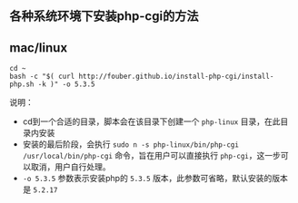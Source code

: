 各种系统环境下安装php-cgi的方法
------------

## mac/linux

```shell
cd ~
bash -c "$( curl http://fouber.github.io/install-php-cgi/install-php.sh -k )" -o 5.3.5
```

说明：

* cd到一个合适的目录，脚本会在该目录下创建一个 ``php-linux`` 目录，在此目录内安装
* 安装的最后阶段，会执行 ``sudo n -s php-linux/bin/php-cgi /usr/local/bin/php-cgi`` 命令，旨在用户可以直接执行 ``php-cgi``，这一步可以取消，用户自行处理。 
* ``-o 5.3.5`` 参数表示安装php的 ``5.3.5`` 版本，此参数可省略，默认安装的版本是 ``5.2.17``
